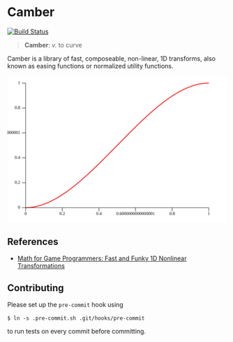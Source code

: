 # Camber

[![Build Status](https://travis-ci.org/glfmn/camber.svg?branch=master)](https://travis-ci.org/Lionex/camber)

> **Camber**: _v._ to curve

Camber is a library of fast, composeable, non-linear, 1D transforms, also known as easing functions or normalized utility functions.

![Smooth step plot](img/smooth_step_3.svg)

## References

- [Math for Game Programmers: Fast and Funky 1D Nonlinear Transformations][gdc_transformations]

## Contributing

Please set up the `pre-commit` hook using

```
$ ln -s .pre-commit.sh .git/hooks/pre-commit
```

to run tests on every commit before committing.


[gdc_transformations]: https://www.youtube.com/watch?v=mr5xkf6zSzk
